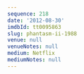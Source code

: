 ```yaml
---
sequence: 218
date: '2012-08-30'
imdbId: tt0095863
slug: phantasm-ii-1988
venue: null
venueNotes: null
medium: Netflix
mediumNotes: null
---
```



